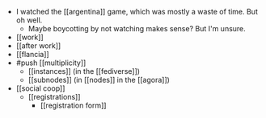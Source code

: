 - I watched the [[argentina]] game, which was mostly a waste of time. But oh well.
  - Maybe boycotting by not watching makes sense? But I'm unsure.
- [[work]]
- [[after work]]
- [[flancia]]
- #push [[multiplicity]]
  - [[instances]] (in the [[fediverse]])
  - [[subnodes]] (in [[nodes]] in the [[agora]])
- [[social coop]]
  - [[registrations]]
    - [[registration form]]
